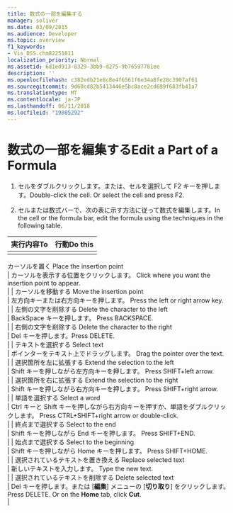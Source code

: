 ```yaml
---
title: 数式の一部を編集する
manager: soliver
ms.date: 03/09/2015
ms.audience: Developer
ms.topic: overview
f1_keywords:
- Vis_DSS.chm82251811
localization_priority: Normal
ms.assetid: 6d1ed913-8329-3bb9-d275-9b76597781ee
description: ''
ms.openlocfilehash: c382edb21e8c8e4f6561f6e34a8fe28c3907af61
ms.sourcegitcommit: 9d60cd82b5413446e5bc8ace2cd689f683fb41a7
ms.translationtype: MT
ms.contentlocale: ja-JP
ms.lasthandoff: 06/11/2018
ms.locfileid: "19805292"
---
```

# <a name="edit-a-part-of-a-formula"></a><span data-ttu-id="deb81-102">数式の一部を編集する</span><span class="sxs-lookup"><span data-stu-id="deb81-102">Edit a Part of a Formula</span></span>

1. <span data-ttu-id="deb81-p101">セルをダブルクリックします。または、セルを選択して F2 キーを押します。</span><span class="sxs-lookup"><span data-stu-id="deb81-p101">Double-click the cell. Or select the cell and press F2.</span></span>
    
2. <span data-ttu-id="deb81-105">セルまたは数式バーで、次の表に示す方法に従って数式を編集します。</span><span class="sxs-lookup"><span data-stu-id="deb81-105">In the cell or the formula bar, edit the formula using the techniques in the following table.</span></span>
    
|<span data-ttu-id="deb81-106">**実行内容**</span><span class="sxs-lookup"><span data-stu-id="deb81-106">**To**</span></span>|<span data-ttu-id="deb81-107">**行動**</span><span class="sxs-lookup"><span data-stu-id="deb81-107">**Do this**</span></span>|
|:-----|:-----|
| <span data-ttu-id="deb81-108"> 
カーソルを置く 
</span><span class="sxs-lookup"><span data-stu-id="deb81-108">Place the insertion point</span></span>  <br/> | <span data-ttu-id="deb81-109"> 
カーソルを表示する位置をクリックします。 
</span><span class="sxs-lookup"><span data-stu-id="deb81-109">Click where you want the insertion point to appear.</span></span>  <br/> |
| <span data-ttu-id="deb81-110"> 
カーソルを移動する 
</span><span class="sxs-lookup"><span data-stu-id="deb81-110">Move the insertion point</span></span>  <br/> | <span data-ttu-id="deb81-111"> 
左方向キーまたは右方向キーを押します。 
</span><span class="sxs-lookup"><span data-stu-id="deb81-111">Press the left or right arrow key.</span></span>  <br/> |
| <span data-ttu-id="deb81-112"> 
左側の文字を削除する 
</span><span class="sxs-lookup"><span data-stu-id="deb81-112">Delete the character to the left</span></span>  <br/> | <span data-ttu-id="deb81-113"> 
BackSpace キーを押します。 
</span><span class="sxs-lookup"><span data-stu-id="deb81-113">Press BACKSPACE.</span></span>  <br/> |
| <span data-ttu-id="deb81-114"> 
右側の文字を削除する 
</span><span class="sxs-lookup"><span data-stu-id="deb81-114">Delete the character to the right</span></span>  <br/> | <span data-ttu-id="deb81-115">Del キーを押します。</span><span class="sxs-lookup"><span data-stu-id="deb81-115">Press DELETE.</span></span>  <br/> |
| <span data-ttu-id="deb81-116"> 
テキストを選択する 
</span><span class="sxs-lookup"><span data-stu-id="deb81-116">Select text</span></span>  <br/> | <span data-ttu-id="deb81-117"> 
ポインターをテキスト上でドラッグします。 
</span><span class="sxs-lookup"><span data-stu-id="deb81-117">Drag the pointer over the text.</span></span>  <br/> |
| <span data-ttu-id="deb81-118"> 
選択箇所を左に拡張する 
</span><span class="sxs-lookup"><span data-stu-id="deb81-118">Extend the selection to the left</span></span>  <br/> | <span data-ttu-id="deb81-119"> 
Shift キーを押しながら左方向キーを押します。 
</span><span class="sxs-lookup"><span data-stu-id="deb81-119">Press SHIFT+left arrow.</span></span>  <br/> |
| <span data-ttu-id="deb81-120"> 
選択箇所を右に拡張する 
</span><span class="sxs-lookup"><span data-stu-id="deb81-120">Extend the selection to the right</span></span>  <br/> | <span data-ttu-id="deb81-121"> 
Shift キーを押しながら右方向キーを押します。 
</span><span class="sxs-lookup"><span data-stu-id="deb81-121">Press SHIFT+right arrow.</span></span>  <br/> |
| <span data-ttu-id="deb81-122"> 
単語を選択する 
</span><span class="sxs-lookup"><span data-stu-id="deb81-122">Select a word</span></span>  <br/> | <span data-ttu-id="deb81-123"> 
Ctrl キーと Shift キーを押しながら右方向キーを押すか、単語をダブルクリックします。 
</span><span class="sxs-lookup"><span data-stu-id="deb81-123">Press CTRL+SHIFT+right arrow or double-click.</span></span>  <br/> |
| <span data-ttu-id="deb81-124"> 
終点まで選択する
</span><span class="sxs-lookup"><span data-stu-id="deb81-124">Select to the end</span></span>  <br/> | <span data-ttu-id="deb81-125"> 
Shift キーを押しながら End キーを押します。 
</span><span class="sxs-lookup"><span data-stu-id="deb81-125">Press SHIFT+END.</span></span>  <br/> |
| <span data-ttu-id="deb81-126"> 
始点まで選択する 
</span><span class="sxs-lookup"><span data-stu-id="deb81-126">Select to the beginning</span></span>  <br/> | <span data-ttu-id="deb81-127"> 
Shift キーを押しながら Home キーを押します。 
</span><span class="sxs-lookup"><span data-stu-id="deb81-127">Press SHIFT+HOME.</span></span>  <br/> |
| <span data-ttu-id="deb81-128"> 
選択されているテキストを置き換える 
</span><span class="sxs-lookup"><span data-stu-id="deb81-128">Replace selected text</span></span>  <br/> | <span data-ttu-id="deb81-129"> 
新しいテキストを入力します。 
</span><span class="sxs-lookup"><span data-stu-id="deb81-129">Type the new text.</span></span>  <br/> |
| <span data-ttu-id="deb81-130"> 
選択されているテキストを削除する 
</span><span class="sxs-lookup"><span data-stu-id="deb81-130">Delete selected text</span></span>  <br/> | <span data-ttu-id="deb81-p102"> Del キーを押します。または [**編集**] メニューの [**切り取り**] をクリックします。</span><span class="sxs-lookup"><span data-stu-id="deb81-p102">Press DELETE. Or on the **Home** tab, click **Cut**.  </span></span><br/> |
   


